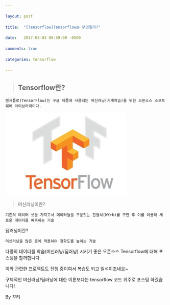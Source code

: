 ```yaml
---

layout: post

title:  "[Tensorflow]Tensorflow는 무엇일까?"

date:   2017-08-03 08:59:00 -0500

comments: true

categories: tensorflow

---
```


>## Tensorflow란?
```
텐서플로(TensorFlow)는 구글 제품에 사용되는 머신러닝(기계학습)을 위한 오픈소스 소프트웨어 라이브러리이다.
```  
 
 
![image](/image/tensorflow.jpg)
 
 
>머신러닝이란?
```
기존의 데이터 셋을 가지고서 데이터들을 구분짓는 판별식(WX+b)를 구한 후 이를 이용해 새로운 데이터를 예측하는 기술
```
딥러닝이란?
```
머신러닝을 많은 층에 적용하여 정확도를 높이는 기술
```
 
 
다량의 데이터를 학습(머신러닝/딥러닝) 시키기 좋은 오픈소스 Tensorflow에 대해 포스팅을 할까합니다.
 
이와 관련한 프로젝트도 진행 중이여서 복습도 되고 일석이조네요~
 
구체적인 머신러닝/딥러닝에 대한 이론보다는 tensorflow 코드 위주로 포스팅 하겠습니다! 
 
By 꾸리
